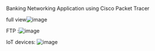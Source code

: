 
Banking Networking Application using Cisco Packet Tracer


full view![image](https://github.com/abujaforhadi/Banking_Networking_Application/assets/79355299/3f37a18c-e4d5-43c1-97a0-61ba063a5f91)


FTP :![image](https://github.com/abujaforhadi/Banking_Networking_Application/assets/79355299/1895e2c2-9f66-4a67-a5c0-6465dfea077d)


IoT devices: ![image](https://github.com/abujaforhadi/Banking_Networking_Application/assets/79355299/3e50d508-c151-4cc4-b9ba-a9f0a69c8368)

